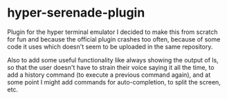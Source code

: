 # hyper-serenade-plugin
Plugin for the hyper terminal emulator 
I decided to make this from scratch for fun and because the official plugin crashes too often, because of some code it uses which doesn't seem to be uploaded in the same repository.

Also to add some useful functionality like always showing the output of ls, so that the user doesn't have to strain their voice saying it all the time, to add a history command (to execute a previous command again), and at some point I might add commands for auto-completion, to split the screen, etc.
